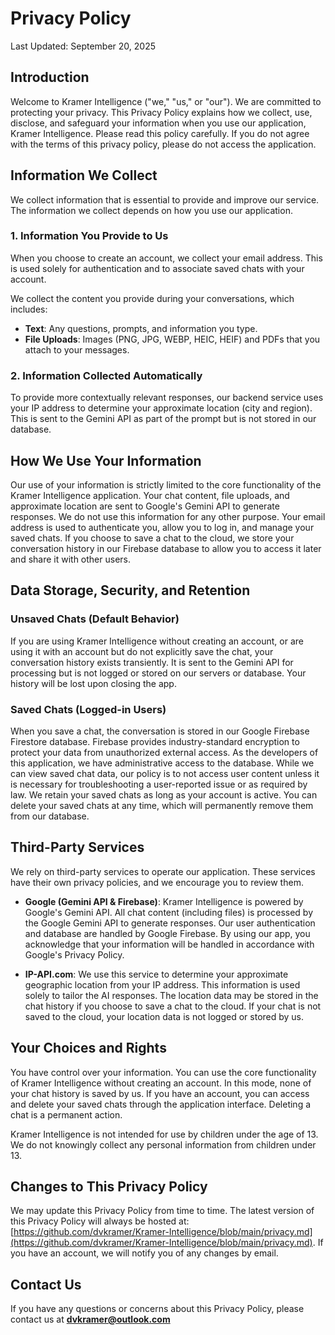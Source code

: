 # Privacy Policy
Last Updated: September 20, 2025

## Introduction
Welcome to Kramer Intelligence ("we," "us," or "our"). We are committed to protecting your privacy. This Privacy Policy explains how we collect, use, disclose, and safeguard your information when you use our application, Kramer Intelligence. Please read this policy carefully. If you do not agree with the terms of this privacy policy, please do not access the application.

## Information We Collect
We collect information that is essential to provide and improve our service. The information we collect depends on how you use our application.

### 1. Information You Provide to Us
When you choose to create an account, we collect your email address. This is used solely for authentication and to associate saved chats with your account.

We collect the content you provide during your conversations, which includes:

- **Text**: Any questions, prompts, and information you type.
- **File Uploads**: Images (PNG, JPG, WEBP, HEIC, HEIF) and PDFs that you attach to your messages.

### 2. Information Collected Automatically
To provide more contextually relevant responses, our backend service uses your IP address to determine your approximate location (city and region). This is sent to the Gemini API as part of the prompt but is not stored in our database.

## How We Use Your Information
Our use of your information is strictly limited to the core functionality of the Kramer Intelligence application. Your chat content, file uploads, and approximate location are sent to Google's Gemini API to generate responses. We do not use this information for any other purpose. Your email address is used to authenticate you, allow you to log in, and manage your saved chats. If you choose to save a chat to the cloud, we store your conversation history in our Firebase database to allow you to access it later and share it with other users.

## Data Storage, Security, and Retention

### Unsaved Chats (Default Behavior)
If you are using Kramer Intelligence without creating an account, or are using it with an account but do not explicitly save the chat, your conversation history exists transiently. It is sent to the Gemini API for processing but is not logged or stored on our servers or database. Your history will be lost upon closing the app.

### Saved Chats (Logged-in Users)
When you save a chat, the conversation is stored in our Google Firebase Firestore database. Firebase provides industry-standard encryption to protect your data from unauthorized external access. As the developers of this application, we have administrative access to the database. While we can view saved chat data, our policy is to not access user content unless it is necessary for troubleshooting a user-reported issue or as required by law. We retain your saved chats as long as your account is active. You can delete your saved chats at any time, which will permanently remove them from our database.

## Third-Party Services
We rely on third-party services to operate our application. These services have their own privacy policies, and we encourage you to review them.

- **Google (Gemini API & Firebase)**: Kramer Intelligence is powered by Google's Gemini API. All chat content (including files) is processed by the Google Gemini API to generate responses. Our user authentication and database are handled by Google Firebase. By using our app, you acknowledge that your information will be handled in accordance with Google's Privacy Policy.

- **IP-API.com**: We use this service to determine your approximate geographic location from your IP address. This information is used solely to tailor the AI responses. The location data may be stored in the chat history if you choose to save a chat to the cloud. If your chat is not saved to the cloud, your location data is not logged or stored by us.

## Your Choices and Rights
You have control over your information. You can use the core functionality of Kramer Intelligence without creating an account. In this mode, none of your chat history is saved by us. If you have an account, you can access and delete your saved chats through the application interface. Deleting a chat is a permanent action.

Kramer Intelligence is not intended for use by children under the age of 13. We do not knowingly collect any personal information from children under 13.

## Changes to This Privacy Policy
We may update this Privacy Policy from time to time. The latest version of this Privacy Policy will always be hosted at: [https://github.com/dvkramer/Kramer-Intelligence/blob/main/privacy.md](https://github.com/dvkramer/Kramer-Intelligence/blob/main/privacy.md). If you have an account, we will notify you of any changes by email.

## Contact Us
If you have any questions or concerns about this Privacy Policy, please contact us at **dvkramer@outlook.com**
